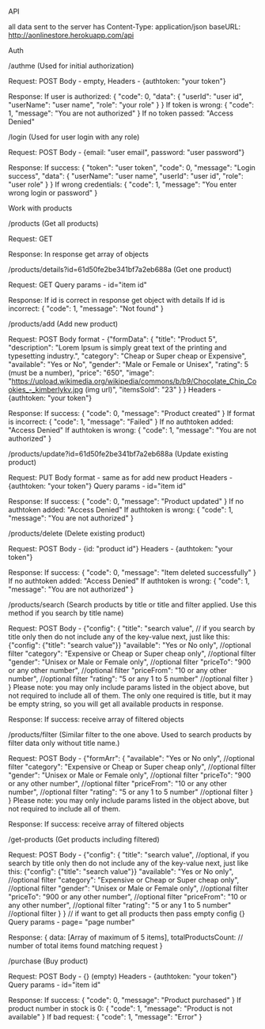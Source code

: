 API

all data sent to the server has Content-Type: application/json
baseURL: http://aonlinestore.herokuapp.com/api

Auth

/authme (Used for initial authorization)
  
  Request:
  POST
  Body - empty,
  Headers - {authtoken: "your token"}
  
  Response:
  If user is authorized:
  {
    "code": 0,
    "data": {
        "userId": "user id",
        "userName": "user name",
        "role": "your role"
    }
  }
  If token is wrong:
  {
    "code": 1,
    "message": "You are not authorized"
  }
  If no token passed:
  "Access Denied"

/login (Used for user login with any role)
  
  Request:
  POST
  Body - {email: "user email", password: "user password"}
  
  Response:
  If success:
  {
    "token": "user token",
    "code": 0,
    "message": "Login success",
    "data": {
        "userName": "user name",
        "userId": "user id",
        "role": "user role"
     }
  }
  If wrong credentials:
  {
    "code": 1,
    "message": "You enter wrong login or password"
  }
  
Work with products

/products (Get all products)

  Request:
  GET
  
  Response:
  In response get array of objects
  
/products/details?id=61d50fe2be341bf7a2eb688a (Get one product)

  Request:
  GET
  Query params - id="item id"
  
  Response:
  If id is correct in response get object with details
  If id is incorrect:
  {
    "code": 1,
    "message": "Not found"
  }
  
/products/add (Add new product)

  Request:
  POST
  Body format - 
  {"formData": {
     "title": "Product 5",
      "description": "Lorem Ipsum is simply great text of the printing and typesetting industry.", 
      "category": "Cheap or Super cheap or Expensive",
      "available": "Yes or No",
      "gender": "Male or Female or Unisex",
      "rating": 5 (must be a number),
      "price": "650",
      "image": "https://upload.wikimedia.org/wikipedia/commons/b/b9/Chocolate_Chip_Cookies_-_kimberlykv.jpg (img url)",
      "itemsSold": "23"
    }
 }
 Headers - {authtoken: "your token"}
  
  Response:
  If success:
  {
    "code": 0,
    "message": "Product created"
  }
  If format is incorrect:
  {
    "code": 1,
    "message": "Failed"
  }
  If no authtoken added:
  "Access Denied"
  If authtoken is wrong:
  {
    "code": 1,
    "message": "You are not authorized"
  }
  
/products/update?id=61d50fe2be341bf7a2eb688a (Update existing product)

  Request:
  PUT
  Body format - same as for add new product
  Headers - {authtoken: "your token"}
  Query params - id="item id"
  
  Response:
  If success:
  {
    "code": 0,
    "message": "Product updated"
  }
  If no authtoken added:
  "Access Denied"
  If authtoken is wrong:
  {
    "code": 1,
    "message": "You are not authorized"
  }
  
/products/delete (Delete existing product)

  Request:
  POST
  Body - {id: "product id"}
  Headers - {authtoken: "your token"}
  
  Response:
  If success:
  {
    "code": 0,
    "message": "Item deleted successfully"
  }
  If no authtoken added:
  "Access Denied"
  If authtoken is wrong:
  {
    "code": 1,
    "message": "You are not authorized"
  }
  
/products/search (Search products by title or title and filter applied. Use this method if you search by title name)

  Request:
  POST
  Body - 
  {"config":
    {
        "title": "search value", // if you search by title only then do not include any of the key-value next, just like this: {"config": {"title": "search value"}}
        "available": "Yes or No only", //optional filter
        "category": "Expensive or Cheap or Super cheap only", //optional filter
        "gender": "Unisex or Male or Female only", //optional filter
        "priceTo": "900 or any other number", //optional filter
        "priceFrom": "10 or any other number", //optional filter
        "rating": "5 or any 1 to 5 number" //optional filter
    }
  }
  Please note: you may only include params listed in the object above, but not required to include all of them. The only one required is title, 
  but it may be empty string, so you will get all available products in response.
  
  Response:
  If success: receive array of filtered objects
  
/products/filter (Similar filter to the one above. Used to search products by filter data only without title name.)

  Request:
  POST
  Body - 
  {"formArr":
    {
        "available": "Yes or No only", //optional filter
        "category": "Expensive or Cheap or Super cheap only", //optional filter
        "gender": "Unisex or Male or Female only", //optional filter
        "priceTo": "900 or any other number", //optional filter
        "priceFrom": "10 or any other number", //optional filter
        "rating": "5 or any 1 to 5 number" //optional filter
    }
  }
  Please note: you may only include params listed in the object above, but not required to include all of them.
  
  Response:
  If success: receive array of filtered objects
  
/get-products (Get products including filtered)

  Request:
  POST
  Body - 
  {"config":
    {
        "title": "search value", //optional, if you search by title only then do not include any of the key-value next, just like this: {"config": {"title": "search value"}}
        "available": "Yes or No only", //optional filter
        "category": "Expensive or Cheap or Super cheap only", //optional filter
        "gender": "Unisex or Male or Female only", //optional filter
        "priceTo": "900 or any other number", //optional filter
        "priceFrom": "10 or any other number", //optional filter
        "rating": "5 or any 1 to 5 number" //optional filter
    }
  } // if want to get all products then pass empty config {}
  Query params - page= "page number"
  
  Response:
  {
    data: [Array of maximum of 5 items],
    totalProductsCount: // number of total items found matching request
  }

  /purchase (Buy product)

  Request:
  POST
  Body - {} (empty)
  Headers - {authtoken: "your token"}
  Query params - id="item id"
  
  Response:
  If success:
  {
    "code": 0,
    "message": "Product purchased"
  }
  If product number in stock is 0:
  {
    "code": 1,
    "message": "Product is not available"
  }
  If bad request:
  {
    "code": 1,
    "message": "Error"
  }